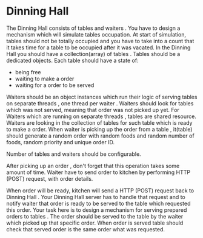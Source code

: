 # Dinning Hall

The Dinning Hall consists of tables and waiters . You have to design a mechanism which will simulate tables occupation.
At start of simulation, tables should not be totally occupied and you have to take into a count that it takes time for a table to be
occupied after it was vacated.
In the Dinning Hall you should have a collection(array) of tables .
Tables should be a dedicated objects. Each table should have a state of:

-   being free
-   waiting to make a order
-   waiting for a order to be served

Waiters should be an object instances which run their logic of serving tables on separate threads , one thread per waiter .
Waiters should look for tables which was not served, meaning that order was not picked up yet. For Waiters which are
running on separate threads , tables are shared resource. Waiters are looking in the collection of tables for such table
which is ready to make a order. When waiter is picking up the order from a table , it(table) should generate a random order
with random foods and random number of foods, random priority and unique order ID.

Number of tables and waiters should be configurable.

After picking up an order , don't forget that this operation takes some amount of time. Waiter have to send order to
kitchen by performing HTTP (POST) request, with order details.

When order will be ready, kitchen will send a HTTP (POST) request back to Dinning Hall . Your Dinning Hall server has
to handle that request and to notify waiter that order is ready to be served to the table which requested this order.
Your task here is to design a mechanism for serving prepared orders to tables . The order should be served to the table
by the waiter which picked up that specific order. When order is served table should check that served order is the
same order what was requested.
